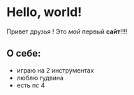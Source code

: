 # Hello, world!

Привет друзья ! Это *мой* первый __сайт__!!!!

## О себе:
- играю на 2 инструментах 
- люблю гудвина 
- есть пс 4
